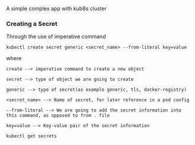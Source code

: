 A simple complex app with kub8s cluster

### Creating a Secret

Through the use of imperative command

```
kubectl create secret generic <secret_name> --from-literal key=value
```
where
```
create --> imperative command to create a new object

secret --> type of object we are going to create

generic --> type of secret(as example generic, tls, docker-registry)

<secret_name> --> Name of secret, for later reference in a pod config

--from-literal --> We are going to add the secret information into this command, as opposed to from . file

key=value --> Key-value pair of the secret information
```
```
kubectl get secrets
```

